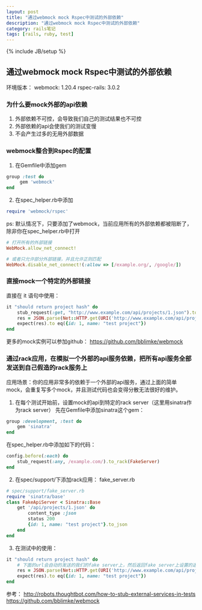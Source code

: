 ```yaml
---
layout: post
title: "通过webmock mock Rspec中测试的外部依赖"
description: "通过webmock mock Rspec中测试的外部依赖"
category: rails笔记
tags: [rails, ruby, test]
---
```

{% include JB/setup %}

## 通过webmock mock Rspec中测试的外部依赖

环境版本： webmock: 1.20.4 rspec-rails: 3.0.2

### 为什么要mock外部的api依赖

1. 外部依赖不可控，会导致我们自己的测试结果也不可控
2. 外部依赖的api会使我们的测试变慢
3. 不会产生过多的无用外部数据

### webmock整合到Rspec的配置

1. 在Gemfile中添加gem

```ruby
group :test do
     gem 'webmock'
end
```

2. 在spec_helper.rb中添加

```ruby
require 'webmock/rspec'
```

ps: 默认情况下，只要添加了webmock，当前应用所有的外部依赖都被阻断了，除非你在spec_helper.rb中打开

```ruby
# 打开所有的外部链接
WebMock.allow_net_connect!

# 或者只允许部分外部链接，并且允许正则匹配
WebMock.disable_net_connect!(:allow => [/example.org/, /google/])
```

### 直接mock一个特定的外部链接

直接在 it 语句中使用：

```ruby
it "should return project hash" do
    stub_request(:get, "http://www.example.com/api/projects/1.json").to_return(:body => {id: 1, name: "test project"}.to_json)实力
    res = JSON.parse(Net::HTTP.get(URI('http://www.example.com/api/projects/1.json')))
    expect(res).to eq({id: 1, name: "test project"})
end
```

更多的mock实例可以参加github：
https://github.com/bblimke/webmock

### 通过rack应用，在模拟一个外部的api服务依赖，把所有api服务全部发送到自己假造的rack服务上

应用场景：你的应用非常多的依赖于一个外部的api服务，通过上面的简单mock，会重复写多个mock，并且测试代码也会变得分散无法很好的维护。

1. 在每个测试开始前，设置mock的api到特定的rack server（这里用sinatra作为rack server）
先在Gemfile中添加sinatra这个gem：

```ruby
group :development, :test do
    gem 'sinatra'
end
```
在spec_helper.rb中添加如下的代码：

```ruby
config.before(:each) do
    stub_request(:any, /example.com/).to_rack(FakeServer)
end
```

2. 在spec/support/下添加rack应用： fake_server.rb

```ruby
# spec/support/fake_server.rb
require 'sinatra/base'
class FakeApiServer < Sinatra::Base
    get '/api/projects/1.json' do
        content_type :json
        status 200
        {id: 1, name: "test project"}.to_json
    end
end
```

3. 在测试中的使用：

```ruby
it "should return project hash" do
    # 下面的url会自动的发送的我们的fake server上，然后返回fake server上设置的返回值
    res = JSON.parse(Net::HTTP.get(URI('http://www.example.com/api/projects/1.json')))
    expect(res).to eq({id: 1, name: "test project"})
end
```

参考： 
http://robots.thoughtbot.com/how-to-stub-external-services-in-tests
https://github.com/bblimke/webmock
